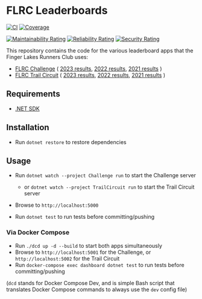 # FLRC Leaderboards

[![CI](https://github.com/FingerLakesRunnersClub/Leaderboards/actions/workflows/CI.yml/badge.svg)](https://github.com/FingerLakesRunnersClub/Leaderboards/actions/workflows/CI.yml)
[![Coverage](https://sonarcloud.io/api/project_badges/measure?project=FingerLakesRunnersClub_Leaderboards&metric=coverage)](https://sonarcloud.io/summary/new_code?id=FingerLakesRunnersClub_Leaderboards)

[![Maintainability Rating](https://sonarcloud.io/api/project_badges/measure?project=FingerLakesRunnersClub_Leaderboards&metric=sqale_rating)](https://sonarcloud.io/summary/new_code?id=FingerLakesRunnersClub_Leaderboards)
[![Reliability Rating](https://sonarcloud.io/api/project_badges/measure?project=FingerLakesRunnersClub_Leaderboards&metric=reliability_rating)](https://sonarcloud.io/summary/new_code?id=FingerLakesRunnersClub_Leaderboards)
[![Security Rating](https://sonarcloud.io/api/project_badges/measure?project=FingerLakesRunnersClub_Leaderboards&metric=security_rating)](https://sonarcloud.io/summary/new_code?id=FingerLakesRunnersClub_Leaderboards)

This repository contains the code for the various leaderboard apps that the Finger Lakes Runners Club uses:
- [FLRC Challenge](https://challenge.fingerlakesrunners.org)
  (
    [2023 results](https://2023.challenge.fingerlakesrunners.org),
    [2022 results](https://2022.challenge.fingerlakesrunners.org),
    [2021 results](https://2021.challenge.fingerlakesrunners.org)
  )
- [FLRC Trail Circuit](https://trailcircuit.fingerlakesrunners.org)
  (
    [2023 results](https://2023.trailcircuit.fingerlakesrunners.org),
    [2022 results](https://2022.trailcircuit.fingerlakesrunners.org),
    [2021 results](https://2021.trailcircuit.fingerlakesrunners.org)
  )

## Requirements

- [.NET SDK](https://dotnet.microsoft.com/download/dotnet/9.0)

## Installation

- Run `dotnet restore` to restore dependencies

## Usage

- Run `dotnet watch --project Challenge run` to start the Challenge server
  - or `dotnet watch --project TrailCircuit run` to start the Trail Circuit server

- Browse to `http://localhost:5000`
- Run `dotnet test` to run tests before committing/pushing

### Via Docker Compose

- Run `./dcd up -d --build` to start both apps simultaneously
- Browse to `http://localhost:5001` for the Challenge, or `http://localhost:5002` for the Trail Circuit
- Run `docker-compose exec dashboard dotnet test` to run tests before committing/pushing

(`dcd` stands for Docker Compose Dev, and is simple Bash script that translates Docker Compose commands to always use the `dev` config file)